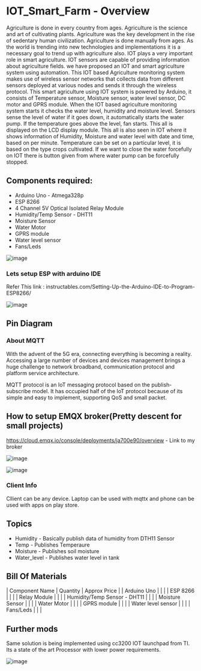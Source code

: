 # IOT_Smart_Farm - Overview
Agriculture is done in every country from ages. Agriculture is the science and art of cultivating plants. Agriculture was the key development in the rise of sedentary human civilization. Agriculture is done manually from ages. As the world is trending into new technologies and implementations it is a necessary goal to trend up with agriculture also. IOT plays a very important role in smart agriculture. IOT sensors are capable of providing information about agriculture fields. we have proposed an IOT and smart agriculture system using automation. This IOT based Agriculture monitoring system makes use of wireless sensor networks that collects data from different sensors deployed at various nodes and sends it through the wireless protocol. This smart agriculture using IOT system is powered by Arduino, it consists of Temperature sensor, Moisture sensor, water level sensor, DC motor and GPRS module. When the IOT based agriculture monitoring system starts it checks the water level, humidity and moisture level.  Sensors sense the level of water if it goes down, it automatically starts the water pump. If the temperature goes above the level, fan starts. This all is displayed on the LCD display module. This all is also seen in IOT where it shows information of Humidity, Moisture and water level with date and time, based on per minute. Temperature can be set on a particular level, it is based on the type crops cultivated. If we want to close the water forcefully on IOT there is button given from where water pump can be forcefully stopped.


## Components required:
- Arduino Uno - Atmega328p
- ESP 8266
- 4 Channel 5V Optical Isolated Relay Module 
- Humidity/Temp Sensor - DHT11
- Moisture Sensor
- Water Motor
- GPRS module
- Water level sensor
- Fans/Leds


![image](https://user-images.githubusercontent.com/49076977/115974276-2f697b80-a579-11eb-8d6a-b91f37f17cca.png)

### Lets setup ESP with arduino IDE
Refer This link : instructables.com/Setting-Up-the-Arduino-IDE-to-Program-ESP8266/

![image](https://user-images.githubusercontent.com/49076977/115974328-6d669f80-a579-11eb-982e-fa5de02410ff.png)

## Pin Diagram

### About MQTT
With the advent of the 5G era, connecting everything is becoming a reality. Accessing a large number of devices and devices management brings a huge challenge to network broadband, communication protocol and platform service architecture.


MQTT protocol is an IoT messaging protocol based on the publish-subscribe model. It has occupied half of the IoT protocol because of its simple and easy to implement, supporting QoS and small packet.

## How to setup EMQX broker(Pretty descent for small projects)
https://cloud.emqx.io/console/deployments/ja700e90/overview - Link to my broker

![image](https://user-images.githubusercontent.com/49076977/115974323-62137400-a579-11eb-9fe7-37e046882f54.png)

![image](https://user-images.githubusercontent.com/49076977/115974383-fe3d7b00-a579-11eb-8837-8aad70fcd60c.png)



### Client Info
Cllient can be any device. Laptop can be used with mqttx and phone can be used with apps on play store.

## Topics
- Humidity - Basically publish data of humidity from DTH11 Sensor
- Temp - Publishes Temperaure
- Moisture - Publishes soil moisture
- Water_level - Publishes water level in tank



## Bill Of Materials

| Component Name | Quantity | Approx Price |
| Arduino Uno | | |
| ESP 8266 | | |
| Relay Module | | |
| Humidity/Temp Sensor - DHT11 | | |
| Moisture Sensor | | |
| Water Motor | | |
| GPRS module | | |
| Water level sensor | | |
| Fans/Leds | | |

## Further mods
Same solution is being implemented using cc3200 IOT launchpad from TI. Its a state of the art Processor with lower power requirements.

![image](https://user-images.githubusercontent.com/49076977/115974346-91c27c00-a579-11eb-98de-ddf043d654ad.png)


